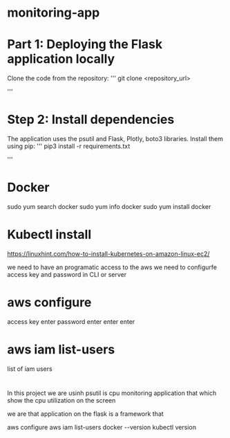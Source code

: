 # monitoring-app

# Part 1: Deploying the Flask application locally
Clone the code from the repository:
'''
git clone <repository_url>

'''

# Step 2: Install dependencies

The application uses the psutil and Flask, Plotly, boto3 libraries. Install them using pip:
'''
pip3 install -r requirements.txt

'''

# Docker
sudo yum search docker
sudo yum info docker
sudo yum install docker

# Kubectl install
https://linuxhint.com/how-to-install-kubernetes-on-amazon-linux-ec2/

we need to have an programatic access to the aws we need to configurfe access key and password in CLI or server

# aws configure
access key enter
password enter
enter enter

# aws iam list-users

list of iam users

# 
In this project we are usinh psutil is cpu monitoring application that which show the cpu utilization on the screen

we are that application on the flask is a framework that 

aws configure
aws iam list-users
docker --version
kubectl version 



